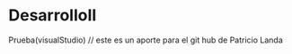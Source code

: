 DesarrolloII
============

Prueba(visualStudio)
// este es un aporte para el git hub de Patricio Landa
